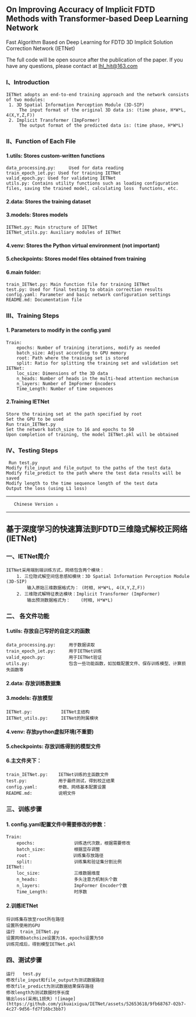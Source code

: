 ## On Improving Accuracy of Implicit FDTD Methods with Transformer-based Deep Learning Network
Fast Algorithm Based on Deep Learning for FDTD 3D Implicit Solution Correction Network (IETNet)

The full code will be open source after the publication of the paper. If you have any questions, please contact at lhl_hit@163.com

### I、Introduction
    IETNet adopts an end-to-end training approach and the network consists of two modules:
     1. 3D Spatial Information Perception Module (3D-SIP) 
         The input format of the original 3D data is: (time phase, H*W*L, 4(X,Y,Z,F))
     2. Implicit Transformer (ImpFormer)
         The output format of the predicted data is: (time phase, H*W*L)
 ### II、Function of Each File 
 #### 1.utils:  Stores custom-written functions 
    data_processing.py:     Used for data reading
    train_epoch_iet.py: Used for training IETNet
    valid_epoch.py: Used for validating IETNet
    utils.py: Contains utility functions such as loading configuration files, saving the trained model, calculating loss  functions, etc.
#### 2.data:   Stores the training dataset
#### 3.models: Stores models
    IETNet.py: Main structure of IETNet
    IETNet_utils.py: Auxiliary modules of IETNet
 
#### 4.venv:        Stores the Python virtual environment (not important)
#### 5.checkpoints:  Stores model files obtained from training
#### 6.main folder:
    train_IETNet.py: Main function file for training IETNet
    test.py: Used for final testing to obtain correction results
    config.yaml: Parameter and basic network configuration settings
    README.md: Documentation file
### III、Training Steps
#### 1. Parameters to modify in the config.yaml 
    Train:
        epochs: Number of training iterations, modify as needed
        batch_size: Adjust according to GPU memory
        root: Path where the training set is stored
        split: Ratio for splitting the training set and validation set
    IETNet:
        loc_size: Dimensions of the 3D data
        n_heads: Number of heads in the multi-head attention mechanism
        n_layers: Number of ImpFormer Encoders
        Time_Length: Number of time sequences
#### 2.Training IETNet
    Store the training set at the path specified by root
    Set the GPU to be used
    Run train_IETNet.py
    Set the network batch_size to 16 and epochs to 50
    Upon completion of training, the model IETNet.pkl will be obtained

### IV、Testing Steps
     Run test.py
    Modify file_input and file_output to the paths of the test data
    Modify file_predict to the path where the test data results will be saved
    Modify length to the time sequence length of the test data
    Output the loss (using L1 loss)



***********************************************************************************************
       Chinese Version ↓
***********************************************************************************************
## 基于深度学习的快速算法到FDTD三维隐式解校正网络(IETNet)
### 一、IETNet简介
    IETNet采用端到端训练方式，网络包含两个模块：
        1. 三位隐式解空间信息感知模块：3D Spatial Information Perception Module (3D-SIP)
            输入原始三维数据格式为： (时相, H*W*L, 4(X,Y,Z,F))
        2. 三维隐式解特征表达模块：Implicit Transformer (ImpFormer)
            输出预测数据格式为：    (时相, H*W*L)
### 二、 各文件功能
#### 1.utils:   存放自己写好的自定义的函数
    data_processing.py:     用于数据读取
    train_epoch_iet.py:     用于IETNet训练
    valid_epoch.py:         用于IETNet验证
    utils.py:               包含一些功能函数，如加载配置文件、保存训练模型、计算损失函数等
#### 2.data:   存放训练数据集
#### 3.models: 存放模型
    IETNet.py:           IETNet主结构
    IETNet_utils.py:     IETNet的附属模块
 
#### 4.venv:         存放python虚拟环境(不重要)
#### 5.checkpoints:  存放训练得到的模型文件
#### 6.主文件夹下：
    train_IETNet.py:    IETNet训练的主函数文件
    test.py:            用于最终测试，得到校正结果
    config.yaml:        参数、网络基本配置设置
    README.md:          说明文件

### 三、训练步骤
#### 1. config.yaml配置文件中需要修改的参数：
    Train:
        epochs:               训练迭代次数，根据需要修改 
        batch_size:           根据显存调整 
        root：                训练集存放路径
        split:                训练集和验证集分割比例
    IETNet:
        loc_size:             三维数据维度  
        n_heads:              多头注意力机制头个数
        n_layers:             ImpFormer Encoder个数
        Time_Length:          时序数

#### 2.训练IETNet
    将训练集存放至root所在路径
    设置所使用的GPU
    运行  train_IETNet.py
    设置网络batchsize设置为16，epochs设置为50
    训练完成后，得到模型IETNet.pkl

### 四、测试步骤
    运行   test.py
    修改file_input和file_output为测试数据路径
    修改file_predict为测试数据结果保存路径
    修改length为测试数据时序长度
    输出loss(采用L1损失）![image](https://github.com/yikuaixigua/IETNet/assets/52653618/9fb68767-02b7-4c27-9d56-fd7f16bc3bb7)

